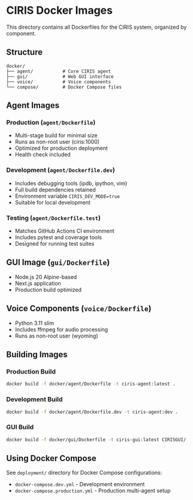 # CIRIS Docker Images

This directory contains all Dockerfiles for the CIRIS system, organized by component.

## Structure

```
docker/
├── agent/           # Core CIRIS agent
├── gui/             # Web GUI interface
├── voice/           # Voice components
└── compose/         # Docker Compose files
```

## Agent Images

### Production (`agent/Dockerfile`)
- Multi-stage build for minimal size
- Runs as non-root user (ciris:1000)
- Optimized for production deployment
- Health check included

### Development (`agent/Dockerfile.dev`)
- Includes debugging tools (ipdb, ipython, vim)
- Full build dependencies retained
- Environment variable `CIRIS_DEV_MODE=true`
- Suitable for local development

### Testing (`agent/Dockerfile.test`)
- Matches GitHub Actions CI environment
- Includes pytest and coverage tools
- Designed for running test suites

## GUI Image (`gui/Dockerfile`)
- Node.js 20 Alpine-based
- Next.js application
- Production build optimized

## Voice Components (`voice/Dockerfile`)
- Python 3.11 slim
- Includes ffmpeg for audio processing
- Runs as non-root user (wyoming)

## Building Images

### Production Build
```bash
docker build -f docker/agent/Dockerfile -t ciris-agent:latest .
```

### Development Build
```bash
docker build -f docker/agent/Dockerfile.dev -t ciris-agent:dev .
```

### GUI Build
```bash
docker build -f docker/gui/Dockerfile -t ciris-gui:latest CIRISGUI/
```

## Using Docker Compose

See `deployment/` directory for Docker Compose configurations:
- `docker-compose.dev.yml` - Development environment
- `docker-compose.production.yml` - Production multi-agent setup
